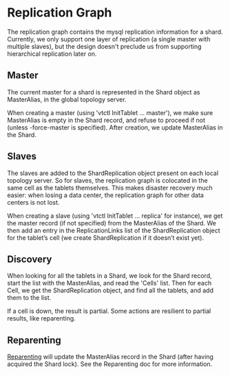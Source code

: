 # Replication Graph

The replication graph contains the mysql replication information for a shard. Currently, we only support one layer
of replication (a single master with multiple slaves), but the design doesn't preclude us from supporting
hierarchical replication later on.

## Master

The current master for a shard is represented in the Shard object as MasterAlias, in the global topology server.

When creating a master (using 'vtctl InitTablet ... master'), we make sure MasterAlias is empty in the Shard record, and refuse to proceed if not (unless -force-master is specified). After creation, we update MasterAlias in the Shard.

## Slaves

The slaves are added to the ShardReplication object present on each local topology server. So for slaves, the
replication graph is colocated in the same cell as the tablets themselves. This makes disaster recovery much easier:
when losing a data center, the replication graph for other data centers is not lost.

When creating a slave (using 'vtctl InitTablet ... replica' for instance), we get the master record (if not specified) from the MasterAlias of the Shard. We then add an entry in the ReplicationLinks list of the ShardReplication object for the tablet’s cell (we create ShardReplication if it doesn’t exist yet).

## Discovery

When looking for all the tablets in a Shard, we look for the Shard record, start the list with the MasterAlias, and read the 'Cells' list. Then for each Cell, we get the ShardReplication object, and find all the tablets, and add them to the list.

If a cell is down, the result is partial. Some actions are resilient to partial results, like reparenting.

## Reparenting

[Reparenting](Reparenting.md) will update the MasterAlias record in the Shard (after having acquired the Shard lock). See the Reparenting doc for more information.
